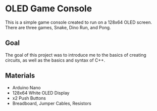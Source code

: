 # OLED Game Console

This is a simple game console created to run on a 128x64 OLED screen. There are three games, Snake, Dino Run, and Pong.

## Goal

The goal of this project was to introduce me to the basics of creating circuits, as well as the basics and syntax of C++.


## Materials

- Arduino Nano
- 128x64 White OLED Display
- x2 Push Buttons
- Breadboard, Jumper Cables, Resistors
